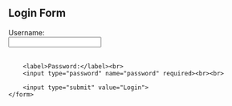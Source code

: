 <!DOCTYPE html>
<html>
<head>
    <title>Simple Login</title>
</head>
<body>
    <h2>Login Form</h2>
    <form action="login.php" method="post">
        <label>Username:</label><br>
        <input type="text" name="username" required><br><br>

        <label>Password:</label><br>
        <input type="password" name="password" required><br><br>

        <input type="submit" value="Login">
    </form>
</body>
</html>

<?php
// Sample username and password (in a real app, you'd use a database)
$correct_username = "admin";
$correct_password = "12345";

// Get submitted data
$username = $_POST['username'];
$password = $_POST['password'];

// Simple validation
if ($username === $correct_username && $password === $correct_password) {
    echo "✅ Login successful! Welcome, $username.";
} else {
    echo "❌ Invalid username or password.";
}
?>


